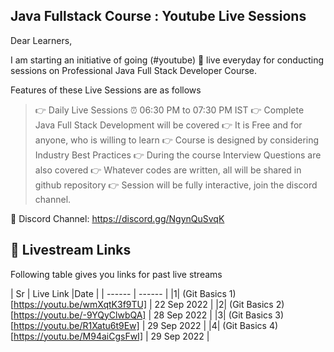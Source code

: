 ## Java Fullstack Course : Youtube Live Sessions

Dear Learners,

I am starting an initiative of going (#youtube) 🔴 live everyday for conducting sessions on Professional Java Full Stack Developer Course.  

Features of these Live Sessions are as follows
> 👉 Daily Live Sessions ⏰ 06:30 PM to 07:30 PM IST
> 👉 Complete Java Full Stack Development will be covered
> 👉 It is Free and for anyone, who is willing to learn
> 👉 Course is designed by considering Industry Best Practices
> 👉 During the course Interview Questions are also covered
> 👉 Whatever codes are written, all will be shared in github repository 
> 👉 Session will be fully interactive, join the discord channel. 

🔗 Discord Channel: https://discord.gg/NgynQuSvqK

## 🔴 Livestream Links

Following table gives you links for past live streams

| Sr | Live Link |Date |
| ------ | ------ |
|1| (Git Basics 1)[https://youtu.be/wmXqtK3f9TU] | 22 Sep 2022 |
|2| (Git Basics 2)[https://youtu.be/-9YQyClwbQA] | 28 Sep 2022 |
|3| (Git Basics 3)[https://youtu.be/R1Xatu6t9Ew] | 29 Sep 2022 |
|4| (Git Basics 4)[https://youtu.be/M94aiCgsFwI] | 29 Sep 2022 |

